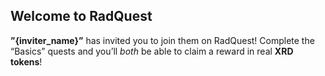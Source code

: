## Welcome to RadQuest

**”{inviter_name}”** has invited you to join them on RadQuest! Complete the “Basics” quests and you’ll _both_ be able to claim a reward in real **XRD tokens**!
